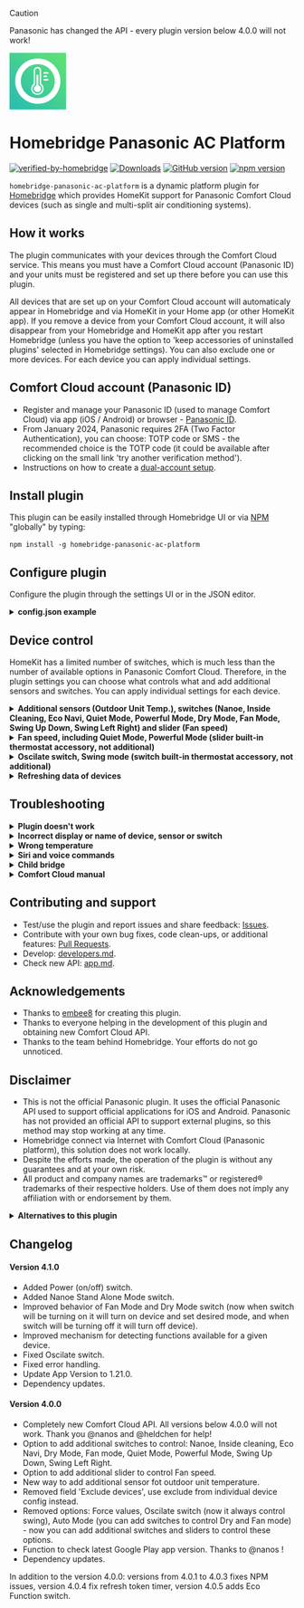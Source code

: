 > [!CAUTION]
> Panasonic has changed the API - every plugin version below 4.0.0 will not work!

<img src="https://github.com/homebridge-panasonic-ac-platform/homebridge-panasonic-ac-platform/blob/master/logo.png" width="100px"></img>

# Homebridge Panasonic AC Platform

[![verified-by-homebridge](https://badgen.net/badge/homebridge/verified/purple)](https://github.com/homebridge/homebridge/wiki/Verified-Plugins)
[![Downloads](https://img.shields.io/npm/dt/homebridge-panasonic-ac-platform)](https://www.npmjs.com/package/homebridge-panasonic-ac-platform)
[![GitHub version](https://img.shields.io/github/package-json/v/homebridge-panasonic-ac-platform/homebridge-panasonic-ac-platform?label=GitHub)](https://github.com/homebridge-panasonic-ac-platform/homebridge-panasonic-ac-platform/releases)
[![npm version](https://img.shields.io/npm/v/homebridge-panasonic-ac-platform?color=%23cb3837&label=npm)](https://www.npmjs.com/package/homebridge-panasonic-ac-platform)

`homebridge-panasonic-ac-platform` is a dynamic platform plugin for [Homebridge](https://homebridge.io) which provides HomeKit support for Panasonic Comfort Cloud devices (such as single and multi-split air conditioning systems).

## How it works
The plugin communicates with your devices through the Comfort Cloud service. This means you must have a Comfort Cloud account (Panasonic ID) and your units must be registered and set up there before you can use this plugin.

All devices that are set up on your Comfort Cloud account will automaticaly appear in Homebridge and via HomeKit in your Home app (or other HomeKit app). If you remove a device from your Comfort Cloud account, it will also disappear from your Homebridge and HomeKit app after you restart Homebridge (unless you have the option to 'keep accessories of uninstalled plugins' selected in Homebridge settings). You can also exclude one or more devices. For each device you can apply individual settings. 

## Comfort Cloud account (Panasonic ID)

- Register and manage your Panasonic ID (used to manage Comfort Cloud) via app (iOS / Android) or browser -  [Panasonic ID](https://csapl.pcpf.panasonic.com).
- From January 2024, Panasonic requires 2FA (Two Factor Authentication), you can choose: TOTP code or SMS - the recommended choice is the TOTP code (it could be available after clicking on the small link 'try another verification method').
- Instructions on how to create a [dual-account setup](https://github.com/homebridge-panasonic-ac-platform/homebridge-panasonic-ac-platform/blob/master/docs/dual-account-setup.md).

## Install plugin

This plugin can be easily installed through Homebridge UI or via [NPM](https://www.npmjs.com/package/homebridge-panasonic-ac-platform) "globally" by typing:

    npm install -g homebridge-panasonic-ac-platform

## Configure plugin
Configure the plugin through the settings UI or in the JSON editor.


<details>
<summary><b>config.json example</b></summary>

```json
{
  "platforms": [
    {
        "platform": "Panasonic AC Platform",
        "name": "Homebridge Panasonic AC Platform",
        "email": "mail@example.com",
        "password": "********",
        "key2fa": "GVZCKT2LLBLV2QBXMFAWFXKFKU5EWL2H",
        "suppressOutgoingUpdates": false, 
        "logsLevel": 1,
        "devices": [
                {
                    "name": "CS-Z50VKEW+4942673181",
                    "excludeDevice": true,
                    "minHeatingTemperature": 8,
                    "exposeOutdoorTemp": false,
                    "exposeNanoe": true,
                    "exposeInsideCleaning": false,
                    "exposeEcoNavi": false,
                    "exposeDryMode": false,
                    "exposeQuietMode": true,
                    "exposePowerfulMode": false,
                    "swingModeDefaultPositionUpDown": "CENTER",
                    "swingModeDefaultPositionLeftRight": "CENTER"
                },
                 {
                    "name": "Bedroom AC",
                    "excludeDevice": false,
                    "exposeOutdoorTemp": true,
                    "exposeNanoe": false,
                    "exposeInsideCleaning": true,
                },
            ]
    }
  ]
}
```
#### General

- `platform` (string): Tells Homebridge which platform this config belongs to. Leave as is.

- `name` (string): Name of the plugin displayed in Homebridge log and as plugin bridge name.

- `email` (string): The username of your Comfort Cloud (Panasonic ID) account.

- `password` (string): The password of your Comfort Cloud (Panasonic ID) account.

* `key2fa` (string): 
2FA key received from Panasonic (32 characters). Example: GVZCKT2LLBLV2QBXMFAWFXKFKU5EWL2H. Note: This field is currently not required to make this plugin work, but Panasonic already requires 2FA (code or SMS, recommended code) to log in to Comfort Cloud, so it may be required soon.

* `suppressOutgoingUpdates` (boolean):
When enabled, changes in the Home app will not be sent to Comfort Cloud. Useful for testing your installation without constantly switching the state of your AC.

* `logsLevel` (integer):
Logs level. 0 - only errors and important info, 1 - standard, 2 - all (including debug). Note: to see debug messages in logs it is also required to enable Debug in Homebridge Settings.

#### Individual for each device

* `name` (string):
Device name (as it is in Comfort Cloud account) or serial (E.G.: CS-Z50VKEW+2462503161). Devices names and serial numbers are displayed in Homebridge log after restart, names can be also found in Panasonic Comfort Cloud app, serial numbers can be also found on the stickers on the devices.

* `excludeDevice` (boolean):
Exclude device from Homebridge and HomeKit (it will stay in Comfort Cloud).

* `minHeatingTemperature` (integer):
The default heating temperature range is 16-30°C. Some Panasonic ACs have an additional heating mode for the range of 8-15°C. You can use this setting to adjust the minimum value. Leave it empty to use the default value.

* `exposeOutdoorTemp` (boolean):
When enabled it will create a dummy temperature sensor which will display the temperature from outdoor unit. This can be used for monitoring or automation purposes. Note: It may be required for the device to be turned on to retrieve the current temperature from the outdoor unit.

* `exposePower` (boolean): When enabled it will create a switch to control Power (on/off).

* `exposeNanoe` (boolean): When enabled it will create a switch to control Nanoe.

* `exposeInsideCleaning` (boolean): When enabled it will create a switch to control Inside Cleaning.

* `exposeEcoNavi` (boolean): When enabled it will create a switch to control Eco Navi.

* `exposeEcoFunction` (boolean): When enabled it will create a switch to control Eco Function.
 
* `exposeDryMode` (boolean): When enabled it will create a switch to control Dry Mode.

* `exposeFanMode` (boolean): When enabled it will create a switch to control Fan Mode.

* `exposeNanoeStandAloneMode` (boolean): When enabled it will create a switch to control Nanoe Stand Alone Mode.

* `exposeQuietMode` (boolean): When enabled it will create a switch to control Quiet Mode. Quiet Mode can also be enabled by setting the speed slider (rotation) to 1.

* `exposePowerfulMode` (boolean): When enabled it will create a switch to control Powerful Mode. Powerful Mode can also be enabled by setting the speed slider (rotation) to 7.

* `exposeSwingUpDown` (boolean): When enabled it will create a switch to control Swing Up Down.

* `exposeSwingLeftRight` (boolean): When enabled it will create a switch to control Swing Left Right.

* `exposeFanSpeed` (boolean): When enabled it will create a switch to control Fan Speed. Value from 0 to 20 = speed 1, value from 21 to 40 = speed 2, value from 41 to 60 = speed 3, value from 61 to 80 = speed 4, value from 81 to 99 = speed 5 and value 100 = speed auto. Note: Changing value will not change Quiet / Powerful Mode - there are dedicated switches for this.

* `swingModeDefaultPositionUpDown` (string):
Desired position of the Up-Down flaps when swing is switched off.

* `swingModeDefaultPositionLeftRight` (string):
Desired position of the Left-Right flaps when swing is switched off.


</details>

## Device control

HomeKit has a limited number of switches, which is much less than the number of available options in Panasonic Comfort Cloud. Therefore, in the plugin settings you can choose what controls what and add additional sensors and switches. You can apply individual settings for each device.

<details>
<summary><b>Additional sensors (Outdoor Unit Temp.), switches (Nanoe, Inside Cleaning, Eco Navi, Quiet Mode, Powerful Mode, Dry Mode, Fan Mode, Swing Up Down, Swing Left Right) and slider (Fan speed)</b></summary>
    
- Enable additional sensor for outdoor temp. and/or switches for: Nanoe, Inside Cleaning, Eco Navi, Dry Mode, Fan mode, Quiet Mode, Powerful Mode, Swing Up Down, Swing Left Right.
- Sensor / Switch will work only if device support this function.
- Some values can be changed only when device is turned on (E.G.: Quiet Mode, Powerful mode, Swing Up Down, Swing Left Right).
- These switches will be available in HomeKit, directly in your main device or in device / settings (wheel icon) / accessories. 
- If you add at least one sensor or switch, the appearance of the air conditioning in HomeKit will change to accessory group (rotation speed and swing will be available after entering the device / settings (wheel icon) / accessories / device / settings (wheel icon)). You can also use the option 'show as separate tiles' to separate the accessories.

</details>

<details>
<summary><b>Fan speed, including Quiet Mode, Powerful Mode (slider built-in thermostat accessory, not additional)</b></summary>

The following mapping applies:

| Home app slider position  | Comfort Cloud setting |
| ------------------------: | --------------------- |
| (leftmost) 0              | Device off            |
| 1                         | Quiet mode            |
| 2                         | Fan speed: 1          |
| 3                         | Fan speed: 2          |
| 4                         | Fan speed: 3          |
| 5                         | Fan speed: 4          |
| 6                         | Fan speed: 5          |
| 7                         | Powerful mode         |
| (rightmost) 8             | Auto                  |

</details>

<details>
<summary><b>Oscilate switch, Swing mode (switch built-in thermostat accessory, not additional)</b></summary>

- Activation of Oscilate switch from HomeKit will set swing to auto (for up-down and left-right).
- Deactivation of the Oscilate switch from HomeKit will set desired positions - you can set them in plugin config.
- When refreshing data, it will activate switch if at least one of the swing modes be enabled (up-down or left-right or both), otherwise it will be turned off.
- For more control you can add additional switches for up-down swing and left-right swing.
</details>

<details>
<summary><b>Refreshing data of devices</b></summary>

- The data is refreshed automatically: every 10 minutes when the device is turned on and every 60 minutes when it is turned off. Data is also refreshed every time the state of the device is changed using HomeKit / Apple Home.
- Temperature from outdoor unit is only available when device is on. 

</details>


## Troubleshooting

<details>
<summary><b>Plugin doesn't work</b></summary>

- Make sure that you can successfully log in and control each device via Panasonic Comfort Cloud application.
- Accept all terms, conditions, etc in Panasonic Comfort Cloud app.
- Update plugin, Homebridge and all its components and Apple hubs to the newest versions.
- Disconnect each Comfort Cloud device (like AC) from the power and turn it on again (or restart WiFi in them).
- Restart Internet routers.
- Restart Homebridge or plugin bridge.
- Remove one or move device from Homebridge cache (Homebridge settings > remove one device from cache).
- Set Logs Level to all (in plugin config) and enable debug mode (in Homebridge settings) - this will include more detailed information in the log.

</details>

<details>
<summary><b>Incorrect display or name of device, sensor or switch</b></summary>
    
Remove device from Homebridge cache (Homebridge settings > remove one device from cache).

</details>

<details>
<summary><b>Wrong temperature</b></summary>
    
- Built-in temperature sensors (in the internal and external unit) give only approximate values (as the manufacturer himself indicates).
- Values from outdoor sensors are shown and updated only when the device is turned on.
- Comfort Cloud updates data only from time to time, the same plugin, which is why the temperature in the Panasonic Comfort Cloud application may be different than in HomeKit / Apple Home. You can force refresh in Panasonic app by pulling down the screen. 
- For these reasons, it is not recommended to use built-in sensors for automation. Instead, it is advisable to use an external sensor.
- So what are these built-in sensors for? Internal sensor is for two simple automations that every AC have built-in: for cooling mode turn off cooling when the room temperature (internal sensor) is equal to or lower than the set, and for heating mode when it is equal or higher. Outdoor sensor is for detecting when AC should run defrost. 
</details>

<details>
<summary><b>Siri and voice commands</b></summary>

If everything works properly and you can control devices using the Apple Home application, you can also control it using Siri. Commands fully depend on Apple.

Examples of commands:
- Hey Siri, turn on [device name] 
- Hey Siri, [device name] , turn off
- Hey Siri, [device name] , set [auto, heat, cool] mode
- Hey Siri, [device name] , set rotation speed to [value from 1 to 8]

You can also combine several commands into one:
- Hey Siri, [device name] , set [auto, heat, cool] mode and rotation speed to [value from 1 to 8]

</details>

<details>
<summary><b>Child bridge</b></summary>
    
- It's recommended you run this plugin as a [child bridge](https://github.com/homebridge/homebridge/wiki/Child-Bridges).

</details>

<details>
<summary><b>Comfort Cloud manual</b></summary>

https://www.panasonic.com/global/hvac/products/comfort-cloud/how-to-set-up-comfort-cloud.html

</details>

## Contributing and support

- Test/use the plugin and report issues and share feedback: [Issues](https://github.com/homebridge-panasonic-ac-platform/homebridge-panasonic-ac-platform/issues).
- Contribute with your own bug fixes, code clean-ups, or additional features: [Pull Requests](https://github.com/homebridge-panasonic-ac-platform/homebridge-panasonic-ac-platform/pulls).
- Develop: [developers.md](https://github.com/homebridge-panasonic-ac-platform/homebridge-panasonic-ac-platform/blob/master/docs/developers.md).
- Check new API: [app.md](https://github.com/homebridge-panasonic-ac-platform/homebridge-panasonic-ac-platform/blob/master/docs/app.md).

## Acknowledgements
- Thanks to [embee8](https://github.com/embee8) for creating this plugin.
- Thanks to everyone helping in the development of this plugin and obtaining new Comfort Cloud API.
- Thanks to the team behind Homebridge. Your efforts do not go unnoticed.

## Disclaimer
- This is not the official Panasonic plugin. It uses the official Panasonic API used to support official applications for iOS and Android. Panasonic has not provided an official API to support external plugins, so this method may stop working at any time.
- Homebridge connect via Internet with Comfort Cloud (Panasonic platform), this solution does not work locally.
- Despite the efforts made, the operation of the plugin is without any guarantees and at your own risk.
- All product and company names are trademarks™ or registered® trademarks of their respective holders. Use of them does not imply any affiliation with or endorsement by them.

<details>
<summary><b>Alternatives to this plugin</b></summary>

- Link Comfort Cloud to Google Assistant ([manual](https://www.panasonic.com/global/hvac/products/comfort-cloud/how-to-set-up-comfort-cloud/link-panasonic-comfort-cloud-app-to-google-assistant.html)).

- Link Comfort Cloud to Amazon Alexa ([manual](https://www.panasonic.com/global/hvac/products/comfort-cloud/how-to-set-up-comfort-cloud/link-panasonic-comfort-cloud-app-to-amazon-alexa.html)).

- Official Panasonic Comfort Cloud app for iOS / Android

- Dedicated remote controller.

- Local access, but this requires reworking of the equipment, which will lose the warranty, so rather not recommended ([manual](https://github.com/DomiStyle/esphome-panasonic-ac)).
    
- Control by IR (imitates an IR remote control), but it only allows you to send commands (not possible to read the state). Examples:

  - Aqara Hub M2 or M3. This Hub will directly exposes IR to Homekit. For Hub M2 you need to create scene in Aqara app for every IR command, for IR commands scenes are the only way to sync to HomeKit.

  - Broadlink RM4 Mini or Pro. They work as WiFi devices. You need to install Homebridge plugin ([homebridge-broadlink-rm](https://github.com/kiwi-cam/homebridge-broadlink-rm)) to work with this. For every command there will be separate accessory in HomeKit.
        
  - Any Zigbee IR blaster. You can easily add Zigbee support to Homebridge. Just connect the Conbee stick, enable the support in hb-config (Extra packages / deCONZ), install the appropriate plugin (E.G.: [homebridge-deconz](https://github.com/ebaauw/homebridge-deconz)) and add the selected IR blaster.

</details>

## Changelog

#### Version 4.1.0

- Added Power (on/off) switch.
- Added Nanoe Stand Alone Mode switch.
- Improved behavior of Fan Mode and Dry Mode switch (now when switch will be turning on it will turn on device and set desired mode, and when switch will be turning off it will turn off device).
- Improved mechanism for detecting functions available for a given device.
- Fixed Oscilate switch.
- Fixed error handling.
- Update App Version to 1.21.0.
- Dependency updates.

#### Version 4.0.0

- Completely new Comfort Cloud API. All versions below 4.0.0 will not work. Thank you @nanos and @heldchen for help!
- Option to add additional switches to control: Nanoe, Inside cleaning, Eco Navi, Dry Mode, Fan mode, Quiet Mode, Powerful Mode, Swing Up Down, Swing Left Right.
- Option to add additional slider to control Fan speed.
- New way to add additional sensor fot outdoor unit temperature.
- Removed field 'Exclude devices', use exclude from individual device config instead.
- Removed options: Force values, Oscilate switch (now it always control swing), Auto Mode (you can add switches to control Dry and Fan mode) - now you can add additional switches and sliders to control these options.
- Function to check latest Google Play app version. Thanks to @nanos !
- Dependency updates.

In addition to the version 4.0.0: versions from 4.0.1 to 4.0.3 fixes NPM issues, version 4.0.4 fix refresh token timer, version 4.0.5 adds Eco Function switch.
